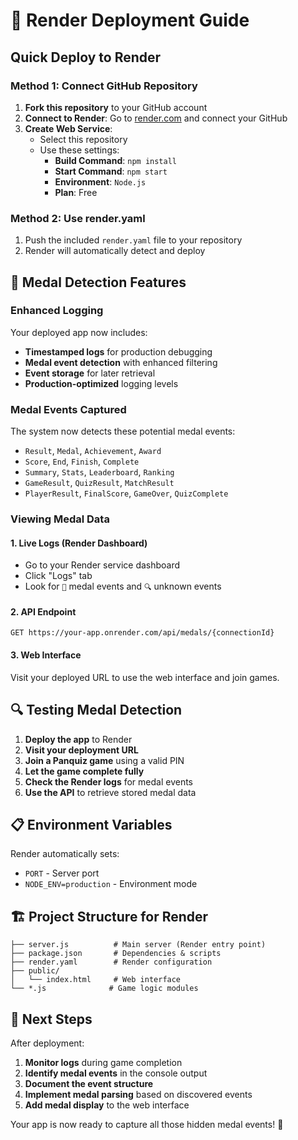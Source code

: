 # 🚀 Render Deployment Guide

## Quick Deploy to Render

### Method 1: Connect GitHub Repository
1. **Fork this repository** to your GitHub account
2. **Connect to Render**: Go to [render.com](https://render.com) and connect your GitHub
3. **Create Web Service**: 
   - Select this repository
   - Use these settings:
     - **Build Command**: `npm install`
     - **Start Command**: `npm start`
     - **Environment**: `Node.js`
     - **Plan**: Free

### Method 2: Use render.yaml
1. Push the included `render.yaml` file to your repository
2. Render will automatically detect and deploy

## 🏅 Medal Detection Features

### Enhanced Logging
Your deployed app now includes:
- **Timestamped logs** for production debugging
- **Medal event detection** with enhanced filtering
- **Event storage** for later retrieval
- **Production-optimized** logging levels

### Medal Events Captured
The system now detects these potential medal events:
- `Result`, `Medal`, `Achievement`, `Award`
- `Score`, `End`, `Finish`, `Complete`
- `Summary`, `Stats`, `Leaderboard`, `Ranking`
- `GameResult`, `QuizResult`, `MatchResult`
- `PlayerResult`, `FinalScore`, `GameOver`, `QuizComplete`

### Viewing Medal Data

#### 1. **Live Logs** (Render Dashboard)
- Go to your Render service dashboard
- Click "Logs" tab
- Look for `🏅` medal events and `🔍` unknown events

#### 2. **API Endpoint**
```
GET https://your-app.onrender.com/api/medals/{connectionId}
```

#### 3. **Web Interface**
Visit your deployed URL to use the web interface and join games.

## 🔍 Testing Medal Detection

1. **Deploy the app** to Render
2. **Visit your deployment URL**
3. **Join a Panquiz game** using a valid PIN
4. **Let the game complete fully**
5. **Check the Render logs** for medal events
6. **Use the API** to retrieve stored medal data

## 📋 Environment Variables

Render automatically sets:
- `PORT` - Server port
- `NODE_ENV=production` - Environment mode

## 🏗️ Project Structure for Render

```
├── server.js          # Main server (Render entry point)
├── package.json       # Dependencies & scripts
├── render.yaml        # Render configuration
├── public/
│   └── index.html     # Web interface
└── *.js              # Game logic modules
```

## 🎯 Next Steps

After deployment:
1. **Monitor logs** during game completion
2. **Identify medal events** in the console output
3. **Document the event structure** 
4. **Implement medal parsing** based on discovered events
5. **Add medal display** to the web interface

Your app is now ready to capture all those hidden medal events! 🏅